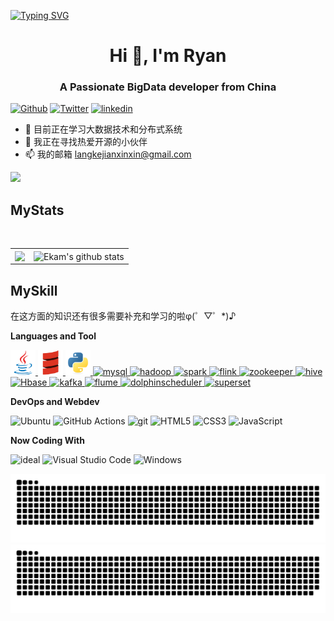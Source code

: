 [![Typing SVG](https://readme-typing-svg.demolab.com?font=Fira+Code&pause=1000&width=435&lines=Hey+floks;Thanks+for+visiting+my+profile;Have+a+nice+day%F0%9F%A5%B0)](https://git.io/typing-svg)
<h1 align="center">Hi 👋, I'm Ryan</h1>
<h3 align="center">A Passionate BigData developer from China</h3>
 

 [![Github](https://img.shields.io/badge/GitHub-000000?style=for-the-badge&logo=GitHub&logoColor=white)](https://github.com/jiachuanH)
[![Twitter](https://img.shields.io/badge/Twitter-1DA1F2?style=for-the-badge&logo=Twitter&logoColor=white)](https://twitter.com/jiachuanhuang)
[![linkedin](https://img.shields.io/badge/Linkedin-0A66C2?style=for-the-badge&logo=linkedin&logoColor=white)](https://www.linkedin.com/in/ammaryaser/)

+ 🌱 目前正在学习大数据技术和分布式系统
+ 🤝 我正在寻找热爱开源的小伙伴
+ 📫 我的邮箱 langkejianxinxin@gmail.com

[![](https://komarev.com/ghpvc/?username=jiachuanH)](https://komarev.com/ghpvc/?username=jiachuanH)

## MyStats
<br />
<table align="center" border="0" cellpadding="0" cellspacing="0">
<tr>
<td>
<a><img align="center" src="https://github-readme-stats.vercel.app/api/top-langs/?username=jiachuanH&layout=compact&theme=tokyonight&hide_border=true" height="200"/></a>
</td>
<td>
<a ><img align="center" src="https://github-readme-stats.vercel.app/api?username=Ekam-Bitt&show_icons=true&include_all_commits=true&theme=tokyonight&hide_border=true" alt="Ekam's github stats" height="200" /></a>
</td>
</tr>
</table>

## MySkill

在这方面的知识还有很多需要补充和学习的啦φ(゜▽゜*)♪

**Languages and Tool**


<p>
<!-- JAVA -->
<a href="https://www.java.com" target="_blank" rel="noreferrer"> <img src="https://raw.githubusercontent.com/devicons/devicon/master/icons/java/java-original.svg" alt="java" width="40" height="40"/> </a>
<!-- Scala -->
<a href="https://www.scala-lang.org" target="_blank" rel="noreferrer"> <img src="https://raw.githubusercontent.com/devicons/devicon/master/icons/scala/scala-original.svg" alt="scala" width="40" height="40"/> </a>
<!-- Python -->
<a href="https://www.python.org" target="_blank" rel="noreferrer"> <img src="https://raw.githubusercontent.com/devicons/devicon/master/icons/python/python-original.svg" alt="python" width="40" height="40"/> </a>
<!-- mysql -->
<a href="https://www.mysql.com/" target="_blank" rel="noreferrer"> <img src="https://www.vectorlogo.zone/logos/mysql/mysql-ar21.svg" alt="mysql" width="70" height="40"/> </a>
<!-- hadoop -->
<a href="https://hadoop.apache.org/" target="_blank" rel="noreferrer"> <img src="https://www.vectorlogo.zone/logos/apache_hadoop/apache_hadoop-icon.svg" alt="hadoop" width="40" height="40"/> </a>
<!-- Spark -->
<a href="https://spark.apache.org/" target="_blank" rel="noreferrer"> <img src="https://www.vectorlogo.zone/logos/apache_spark/apache_spark-ar21.svg" alt="spark" width="80" height="40"/> </a>
<!-- Flink -->
<a href="https://flink.apache.org/" target="_blank" rel="noreferrer"> <img src="https://flink.apache.org/flink-header-logo.svg" alt="flink" width="80" height="40"/> </a>
<!-- zookeeper -->
<a href="https://zookeeper.apache.org/" target="_blank" rel="noreferrer"> <img src="https://www.vectorlogo.zone/logos/apache_zookeeper/apache_zookeeper-icon.svg" alt="zookeeper" width="40" height="40"/> </a>
<!-- hive -->
<a href="https://hive.apache.org/" target="_blank" rel="noreferrer"> <img src="https://hive.apache.org/images/hive.svg" alt="hive" width="70" height="40"/> </a>
<!-- Hbase -->
<a href="https://hbase.apache.org/" target="_blank" rel="noreferrer"> <img src="https://hbase.apache.org/images/hbase_logo_with_orca_large.png" alt="Hbase" width="160" height="40"/> </a>
<!-- kafka -->
<a href="https://kafka.apache.org/" target="_blank" rel="noreferrer"> <img src="https://www.vectorlogo.zone/logos/apache_kafka/apache_kafka-icon.svg" alt="kafka" width="40" height="40"/> </a>
<!-- flume -->
<a href="https://flume.apache.org/" target="_blank" rel="noreferrer"> <img src="https://flume.apache.org/_static/flume-logo.png" alt="flume" width="40" height="40"/> </a>
<!-- dolphinscheduler -->
<a href="https://dolphinscheduler.apache.org/" target="_blank" rel="noreferrer"> <img src="	https://landscape.cncf.io/logos/dolphin-scheduler.svg" alt="dolphinscheduler" width="50" height="40"/> </a>
<!-- superset -->
<a href="https://superset.apache.org/" target="_blank" rel="noreferrer"> <img src="https://superset.apache.org/img/superset-logo-horiz-apache.svg" alt="superset" width="150" height="40"/> </a>
</p>

**DevOps and Webdev**
<p>

![Ubuntu](https://img.shields.io/badge/Ubuntu-ff8906?style=for-the-badge&logo=ubuntu&logoColor=white)
![GitHub Actions](https://img.shields.io/badge/-GitHubActions-2088FF?style=for-the-badge&logo=GitHubActions&logoColor=white)
![git](https://img.shields.io/badge/Git-F05032?style=for-the-badge&logo=git&logoColor=white)
![HTML5](https://img.shields.io/badge/-HTML5-%23E44D27?style=for-the-badge&logo=html5&logoColor=ffffff)
![CSS3](https://img.shields.io/badge/-CSS3-%231572B6?style=for-the-badge&logo=css3)
![JavaScript](https://img.shields.io/badge/-JavaScript-%23F7DF1C?style=for-the-badge&logo=javascript&logoColor=000000&labelColor=%23F7DF1C&color=%23FFCE5A)

</p>

**Now Coding With**

![ideal](https://img.shields.io/badge/-IDEA-0f0e17?style=for-the-badge&logo=IntelliJIDEA&logoColor=white)
![Visual Studio Code](https://img.shields.io/badge/-VSCode-007ACC?style=for-the-badge&logo=visualstudiocode&logoColor=white)
![Windows](https://img.shields.io/badge/Windows-007ACC?style=for-the-badge&logo=windows&logoColor=white)


![github contribution grid snake animation](https://raw.githubusercontent.com/jiachuanH/jiachuanH/output/github-contribution-grid-snake-dark.svg#gh-dark-mode-only)
![github contribution grid snake animation](https://raw.githubusercontent.com/jiachuanH/jiachuanH/output/github-contribution-grid-snake.svg#gh-light-mode-only)

